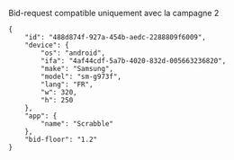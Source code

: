 Bid-request compatible uniquement avec la campagne 2

```
{
    "id": "488d874f-927a-454b-aedc-2288809f6009",
    "device": {
        "os": "android",
        "ifa": "4af44cdf-5a7b-4020-832d-005663236820",
        "make": "Samsung",
        "model": "sm-g973f",
        "lang": "FR",
        "w": 320,
        "h": 250
    },
    "app": {
        "name": "Scrabble"
    },
    "bid-floor": "1.2"
}
```
